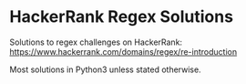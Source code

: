 # HackerRank Regex Solutions
Solutions to regex challenges on HackerRank: https://www.hackerrank.com/domains/regex/re-introduction

Most solutions in Python3 unless stated otherwise.
